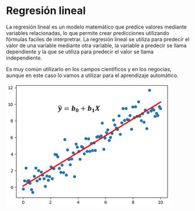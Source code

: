# Regresión lineal

La regresión lineal es un modelo matemático que predice valores mediante variables relacionadas, lo que permite crear predicciones utilizando fórmulas faciles de interpretrar. La regresión lineal se utiliza para predecir el valor de una variable mediante otra variable, la variable a predecir se llama dependiente y la que se utiliza para predecir el valor se llama independiente. 

Es muy común utilizarlo en los campos científicos y en los negocias, aunque en este caso lo vamos a utilizar para el aprendizaje automático.

![Regresion Lineal](regresion_lineal.png)
